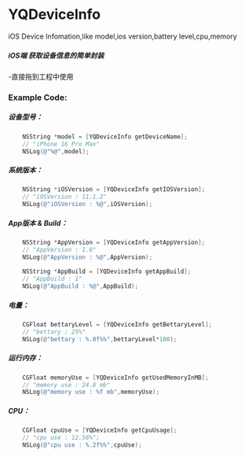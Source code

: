 # YQDeviceInfo
iOS Device Infomation,like model,ios version,battery level,cpu,memory
##### iOS端 获取设备信息的简单封装

-直接拖到工程中使用

### Example Code:
##### 设备型号：
```objective-c
    NSString *model = [YQDeviceInfo getDeviceName];
    // "iPhone 16 Pro Max"
    NSLog(@"%@",model);
```

##### 系统版本：
```objective-c
    NSString *iOSVersion = [YQDeviceInfo getIOSVersion];
    // "iOSVersion : 11.1.2"
    NSLog(@"iOSVersion : %@",iOSVersion);
```


##### App版本 & Build：
```objective-c
    NSString *AppVersion = [YQDeviceInfo getAppVersion];
    // "AppVersion : 1.0"
    NSLog(@"AppVersion : %@",AppVersion);
    
    NSString *AppBuild = [YQDeviceInfo getAppBuild];
    // "AppBuild : 1"
    NSLog(@"AppBuild : %@",AppBuild);
```

##### 电量：
```objective-c
    CGFloat bettaryLevel = [YQDeviceInfo getBettaryLevel];
    // "bettary : 25%"
    NSLog(@"bettary : %.0f%%",bettaryLevel*100);
```

##### 运行内存：
```objective-c
    CGFloat memoryUse = [YQDeviceInfo getUsedMemoryInMB];
    // "memory use : 24.8 mb"
    NSLog(@"memory use : %f mb",memoryUse);
```

##### CPU：
```objective-c
    CGFloat cpuUse = [YQDeviceInfo getCpuUsage];
    // "cpu use : 12.56%";
    NSLog(@"cpu use : %.2f%%",cpuUse);
```
